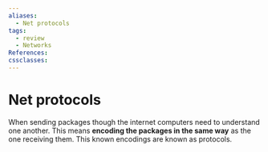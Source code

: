 ```yaml
---
aliases:
  - Net protocols
tags:
  - review
  - Networks
References: 
cssclasses:
---
```

# Net protocols
When sending packages though the internet computers need to understand one another. This means **encoding the packages in the same way** as the one receiving them.
This known encodings are known as protocols. 
